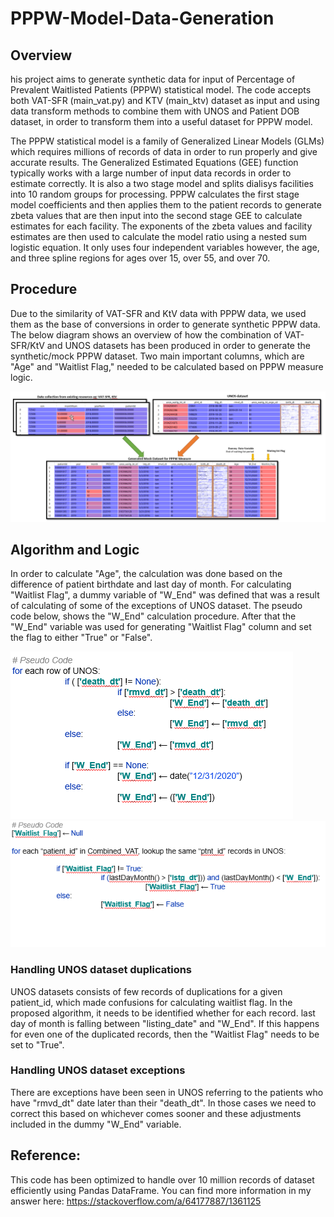 # PPPW-Model-Data-Generation
## Overview
his project aims to generate synthetic data for input of Percentage of Prevalent Waitlisted Patients (PPPW) statistical model. The code accepts both VAT-SFR (main_vat.py) and KTV (main_ktv) dataset as input and using data transform methods to combine them with UNOS and Patient DOB dataset, in order to transform them into a useful dataset for PPPW model. 

The PPPW statistical model is a family of Generalized Linear Models (GLMs) which requires millions of records of data in order to run properly and give accurate results. The Generalized Estimated Equations (GEE) function typically works with  a large number of input data records in order to estimate correctly. It is also a two stage model and splits dialisys facilities into 10 random groups for processing. PPPW calculates the first stage model coefficients and then applies them to the patient records to generate zbeta values that are then input into the second stage GEE to calculate estimates for each facility. The exponents of the zbeta values and facility estimates are then used to calculate the model ratio using a nested sum logistic equation. It only uses four independent variables however, the age, and three spline regions for ages over 15, over 55, and over 70.   

## Procedure
Due to the similarity of VAT-SFR and KtV data with PPPW data, we used them as the base of conversions in order to generate synthetic PPPW data. The below diagram shows an overview of how the combination of VAT-SFR/KtV and UNOS datasets has been produced in order to generate the synthetic/mock PPPW dataset. Two main important columns, which are "Age" and "Waitlist Flag," needed to be calculated based on PPPW measure logic.



![Alt text](images/image2020-10-16_12-34-9.png?raw=true "Title")



## Algorithm and Logic
In order to calculate "Age", the calculation was done based on the difference of patient birthdate and last day of month. For calculating "Waitlist Flag", a dummy variable of "W_End" was defined that was a result of calculating of some of the exceptions of UNOS dataset. The pseudo code below, shows the "W_End" calculation procedure. After that the "W_End" variable was used for generating "Waitlist Flag" column and set the flag to either "True" or "False".


![Alt text](images/1.png?raw=true "Title")
![Alt text](images/2.png?raw=true "Title")


### Handling UNOS dataset duplications
UNOS datasets consists of few records of duplications for a given patient_id, which made confusions for calculating waitlist flag. In the proposed algorithm, it needs to be identified whether for each record. last day of month is falling between "listing_date" and "W_End". If this happens for even one of the duplicated records, then the "Waitlist Flag" needs to be set to "True".



### Handling UNOS dataset exceptions
There are exceptions have been seen in UNOS referring to the patients who have "rmvd_dt" date later than their "death_dt". In those cases we need to correct this based on whichever comes sooner and these adjustments included in the dummy "W_End" variable.


## Reference:
This code has been optimized to handle over 10 million records of dataset efficiently using Pandas DataFrame. You can find more information in my answer here:
https://stackoverflow.com/a/64177887/1361125 
